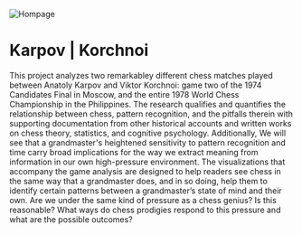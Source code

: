![Hompage](/documentation/KARPOV_KORCHNOI_Homepage.png)

# Karpov | Korchnoi

This project analyzes two remarkabley different chess matches played between Anatoly Karpov and Viktor Korchnoi: game two of the 1974 Candidates Final in Moscow, and the entire 1978 World Chess Championship in the Philippines. The research qualifies and quantifies the relationship between chess, pattern recognition, and the pitfalls therein with supporting documentation from other historical accounts and written works on chess theory, statistics, and cognitive psychology. Additionally, We will see that a grandmaster's heightened sensitivity to pattern recognition and time carry broad implications for the way we extract meaning from information in our own high-pressure environment. The visualizations that accompany the game analysis are designed to help readers see chess in the same way that a grandmaster does, and in so doing, help them to identify certain patterns between a grandmaster’s state of mind and their own. Are we under the same kind of pressure as a chess genius? Is this reasonable? What ways do chess prodigies respond to this pressure and what are the possible outcomes?

